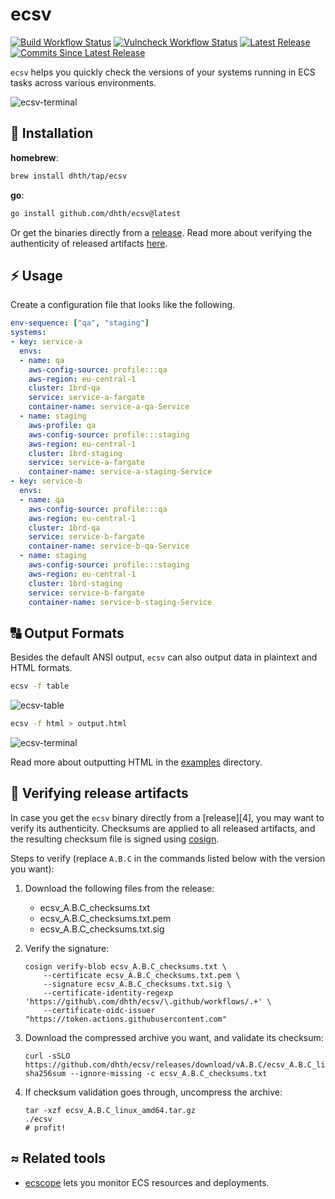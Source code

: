 # ecsv

[![Build Workflow Status](https://img.shields.io/github/actions/workflow/status/dhth/ecsv/build.yml?style=flat-square)](https://github.com/dhth/ecsv/actions/workflows/build.yml)
[![Vulncheck Workflow Status](https://img.shields.io/github/actions/workflow/status/dhth/ecsv/vulncheck.yml?style=flat-square&label=vulncheck)](https://github.com/dhth/ecsv/actions/workflows/vulncheck.yml)
[![Latest Release](https://img.shields.io/github/release/dhth/ecsv.svg?style=flat-square)](https://github.com/dhth/ecsv/releases/latest)
[![Commits Since Latest Release](https://img.shields.io/github/commits-since/dhth/ecsv/latest?style=flat-square)](https://github.com/dhth/ecsv/releases)

`ecsv` helps you quickly check the versions of your systems running in ECS tasks
across various environments.

![ecsv-terminal](https://github.com/user-attachments/assets/9faec97f-dda7-442c-a890-6059492b848b)

💾 Installation
---

**homebrew**:

```sh
brew install dhth/tap/ecsv
```

**go**:

```sh
go install github.com/dhth/ecsv@latest
```

Or get the binaries directly from a
[release](https://github.com/dhth/ecsv/releases). Read more about verifying the
authenticity of released artifacts [here](#-verifying-release-artifacts).

⚡️ Usage
---

Create a configuration file that looks like the following.

```yaml
env-sequence: ["qa", "staging"]
systems:
- key: service-a
  envs:
  - name: qa
    aws-config-source: profile:::qa
    aws-region: eu-central-1
    cluster: 1brd-qa
    service: service-a-fargate
    container-name: service-a-qa-Service
  - name: staging
    aws-profile: qa
    aws-config-source: profile:::staging
    aws-region: eu-central-1
    cluster: 1brd-staging
    service: service-a-fargate
    container-name: service-a-staging-Service
- key: service-b
  envs:
  - name: qa
    aws-config-source: profile:::qa
    aws-region: eu-central-1
    cluster: 1brd-qa
    service: service-b-fargate
    container-name: service-b-qa-Service
  - name: staging
    aws-config-source: profile:::staging
    aws-region: eu-central-1
    cluster: 1brd-staging
    service: service-b-fargate
    container-name: service-b-staging-Service
```

🔠 Output Formats
---

Besides the default ANSI output, `ecsv` can also output data in plaintext and
HTML formats.

```bash
ecsv -f table
```

![ecsv-table](https://github.com/user-attachments/assets/9003ab4c-09c0-44f8-b6a6-6933a0088f6a)

```bash
ecsv -f html > output.html
```

![ecsv-terminal](https://github.com/user-attachments/assets/dbde169a-3253-42cd-b5ff-0f2f99cecf58)

Read more about outputting HTML in the [examples](./examples/html-template)
directory.

🔐 Verifying release artifacts
---

In case you get the `ecsv` binary directly from a [release][4], you may want to
verify its authenticity. Checksums are applied to all released artifacts, and
the resulting checksum file is signed using
[cosign](https://docs.sigstore.dev/cosign/installation/).

Steps to verify (replace `A.B.C` in the commands listed below with the version
you want):

1. Download the following files from the release:

    - ecsv_A.B.C_checksums.txt
    - ecsv_A.B.C_checksums.txt.pem
    - ecsv_A.B.C_checksums.txt.sig

2. Verify the signature:

   ```shell
   cosign verify-blob ecsv_A.B.C_checksums.txt \
       --certificate ecsv_A.B.C_checksums.txt.pem \
       --signature ecsv_A.B.C_checksums.txt.sig \
       --certificate-identity-regexp 'https://github\.com/dhth/ecsv/\.github/workflows/.+' \
       --certificate-oidc-issuer "https://token.actions.githubusercontent.com"
   ```

3. Download the compressed archive you want, and validate its checksum:

   ```shell
   curl -sSLO https://github.com/dhth/ecsv/releases/download/vA.B.C/ecsv_A.B.C_linux_amd64.tar.gz
   sha256sum --ignore-missing -c ecsv_A.B.C_checksums.txt
   ```

3. If checksum validation goes through, uncompress the archive:

   ```shell
   tar -xzf ecsv_A.B.C_linux_amd64.tar.gz
   ./ecsv
   # profit!
   ```

≈ Related tools
---

- [ecscope](https://github.com/dhth/ecscope) lets you monitor ECS resources and
  deployments.
